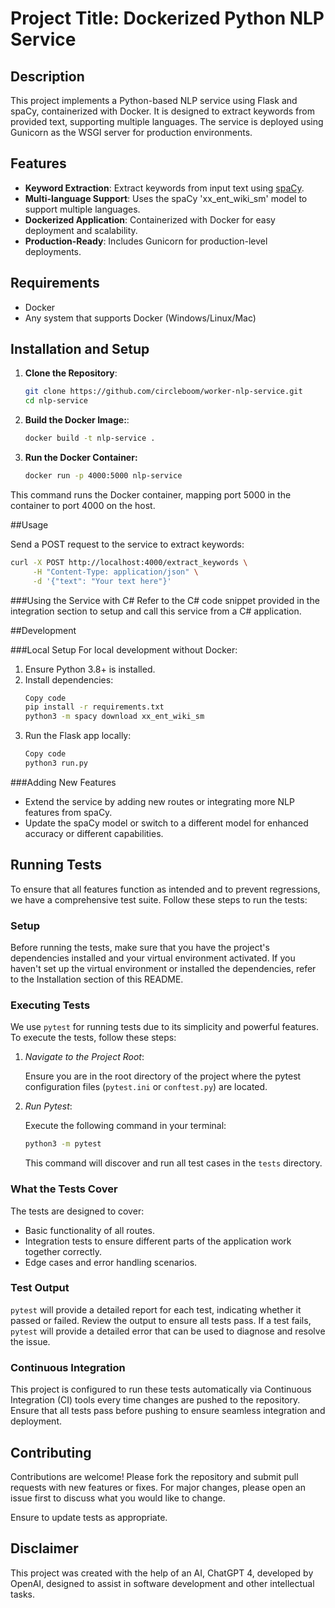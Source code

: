 # Project Title: Dockerized Python NLP Service

## Description

This project implements a Python-based NLP service using Flask and spaCy, containerized with Docker. It is designed to extract keywords from provided text, supporting multiple languages. The service is deployed using Gunicorn as the WSGI server for production environments.

## Features

- **Keyword Extraction**: Extract keywords from input text using [spaCy](https://github.com/explosion/spaCy).
- **Multi-language Support**: Uses the spaCy 'xx_ent_wiki_sm' model to support multiple languages.
- **Dockerized Application**: Containerized with Docker for easy deployment and scalability.
- **Production-Ready**: Includes Gunicorn for production-level deployments.

## Requirements

- Docker
- Any system that supports Docker (Windows/Linux/Mac)

## Installation and Setup

1. **Clone the Repository**:
   ```bash
   git clone https://github.com/circleboom/worker-nlp-service.git
   cd nlp-service

2. **Build the Docker Image:**:
    ```bash
    docker build -t nlp-service .
    ```

3. **Run the Docker Container:**
    ```bash
    docker run -p 4000:5000 nlp-service
    ```

This command runs the Docker container, mapping port 5000 in the container to port 4000 on the host.

##Usage

Send a POST request to the service to extract keywords:

```bash
curl -X POST http://localhost:4000/extract_keywords \
     -H "Content-Type: application/json" \
     -d '{"text": "Your text here"}'
```

###Using the Service with C#
Refer to the C# code snippet provided in the integration section to setup and call this service from a C# application.

##Development

###Local Setup
For local development without Docker:

1. Ensure Python 3.8+ is installed.
2. Install dependencies:
    ```bash
    Copy code
    pip install -r requirements.txt
    python3 -m spacy download xx_ent_wiki_sm
    ```
3. Run the Flask app locally:
    ```bash
    Copy code
    python3 run.py
    ```
###Adding New Features
* Extend the service by adding new routes or integrating more NLP features from spaCy.
* Update the spaCy model or switch to a different model for enhanced accuracy or different capabilities.

## Running Tests

To ensure that all features function as intended and to prevent regressions, we have a comprehensive test suite. Follow these steps to run the tests:

### Setup
Before running the tests, make sure that you have the project's dependencies installed and your virtual environment activated. If you haven't set up the virtual environment or installed the dependencies, refer to the Installation section of this README.

### Executing Tests
We use `pytest` for running tests due to its simplicity and powerful features. To execute the tests, follow these steps:

1. *Navigate to the Project Root*:

    Ensure you are in the root directory of the project where the pytest configuration files (`pytest.ini` or `conftest.py`) are located.
2. *Run Pytest*:
    
    Execute the following command in your terminal:
    ```bash
    python3 -m pytest
    ```
    This command will discover and run all test cases in the `tests` directory.

### What the Tests Cover
The tests are designed to cover:

* Basic functionality of all routes.
* Integration tests to ensure different parts of the application work together correctly.
* Edge cases and error handling scenarios.

### Test Output
`pytest` will provide a detailed report for each test, indicating whether it passed or failed. Review the output to ensure all tests pass. If a test fails, `pytest` will provide a detailed error that can be used to diagnose and resolve the issue.

### Continuous Integration
This project is configured to run these tests automatically via Continuous Integration (CI) tools every time changes are pushed to the repository. Ensure that all tests pass before pushing to ensure seamless integration and deployment.

## Contributing

Contributions are welcome! Please fork the repository and submit pull requests with new features or fixes. For major changes, please open an issue first to discuss what you would like to change.

Ensure to update tests as appropriate.

## Disclaimer

This project was created with the help of an AI, ChatGPT 4, developed by OpenAI, designed to assist in software development and other intellectual tasks.

